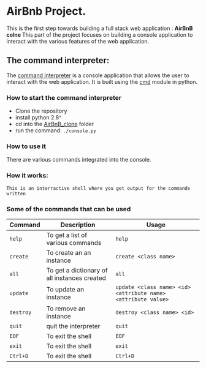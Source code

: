# AirBnb Project.
This is the first step towards building a full stack web application : <b>AirBnB colne </b>
This part of the project focuses on building a console application to interact with the various features of the web application.

## The command interpreter:
The [command interpreter](console.py) is a console application that allows the user to interact with the web application. It is built using the [cmd](https://docs.python.org/3/library/cmd.html) module in python.



### How to start the command interpreter
- Clone the repository
- install python 2.8^
- cd into the [AirBnB_clone](.) folder
- run the command: `./console.py`

### How to use it
There are various commands integrated into the console.

### How it works:

    This is an interractive shell where you get output for the commands written

### Some of the commands that can be used


| Command | Description | Usage |
| --- | --- | --- |
| `help` | To get a list of various commands| `help`
| `create` | To create an an instance | `create <class name> ` |
| `all` | To get a dictionary of all instances created | `all` |
| `update` | To update an instance | `update <class name> <id> <attribute name> <attribute value>` |
| `destroy` | To remove an instance | `destroy <class name> <id>` |
| `quit` | quit the interpreter | `quit` |
| `EOF` | To exit the shell | `EOF` |
| `exit` | To exit the shell | `exit` |
| `Ctrl+D` | To exit the shell | `Ctrl+D` |


